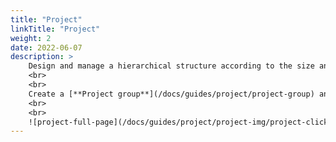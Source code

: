 ```yaml
---
title: "Project"
linkTitle: "Project"
weight: 2
date: 2022-06-07
description: >
    Design and manage a hierarchical structure according to the size and structure of your organization, where you can systematically manage the collected cloud resources.
    <br>
    <br>
    Create a [**Project group**](/docs/guides/project/project-group) and a [**Project**](/docs/guides/project/project) on the project page of Cloudforet, and invite your [**member**](/docs/guides/project/member).
    <br>
    <br>
    ![project-full-page](/docs/guides/project/project-img/project-click-all-project.png)
---
```

